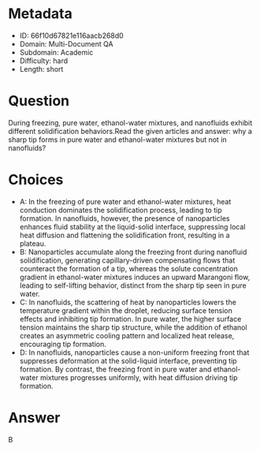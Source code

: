 # Metadata

- ID: 66f10d67821e116aacb268d0
- Domain: Multi-Document QA
- Subdomain: Academic
- Difficulty: hard
- Length: short

# Question

During freezing, pure water, ethanol-water mixtures, and nanofluids exhibit different solidification behaviors.Read the given articles and answer: why a sharp tip forms in pure water and ethanol-water mixtures but not in nanofluids?

# Choices

- A: In the freezing of pure water and ethanol-water mixtures, heat conduction dominates the solidification process, leading to tip formation. In nanofluids, however, the presence of nanoparticles enhances fluid stability at the liquid-solid interface, suppressing local heat diffusion and flattening the solidification front, resulting in a plateau.
- B: Nanoparticles accumulate along the freezing front during nanofluid solidification, generating capillary-driven compensating flows that counteract the formation of a tip, whereas the solute concentration gradient in ethanol-water mixtures induces an upward Marangoni flow, leading to self-lifting behavior, distinct from the sharp tip seen in pure water.
- C: In nanofluids, the scattering of heat by nanoparticles lowers the temperature gradient within the droplet, reducing surface tension effects and inhibiting tip formation. In pure water, the higher surface tension maintains the sharp tip structure, while the addition of ethanol creates an asymmetric cooling pattern and localized heat release, encouraging tip formation.
- D: In nanofluids, nanoparticles cause a non-uniform freezing front that suppresses deformation at the solid-liquid interface, preventing tip formation. By contrast, the freezing front in pure water and ethanol-water mixtures progresses uniformly, with heat diffusion driving tip formation.

# Answer

B
